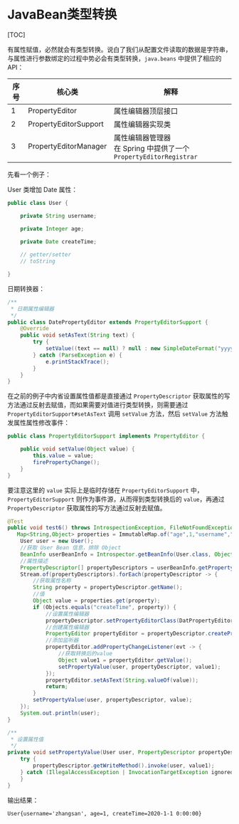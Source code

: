 # JavaBean类型转换

[TOC]

有属性赋值，必然就会有类型转换。说白了我们从配置文件读取的数据是字符串，与属性进行参数绑定的过程中势必会有类型转换，`java.beans` 中提供了相应的 API：

| 序号 | 核心类                | 解释                                                         |
| ---- | --------------------- | ------------------------------------------------------------ |
| 1    | PropertyEditor        | 属性编辑器顶层接口                                           |
| 2    | PropertyEditorSupport | 属性编辑器实现类                                             |
| 3    | PropertyEditorManager | 属性编辑器管理器<br />在 Spring 中提供了一个 `PropertyEditorRegistrar` |

先看一个例子：

User 类增加 Date 属性：

```java
public class User {

    private String username;

    private Integer age;
  
    private Date createTime;

    // getter/setter
    // toString

}
```

日期转换器：

```java
/**
 * 日期属性编辑器
 */
public class DatePropertyEditor extends PropertyEditorSupport {
    @Override
    public void setAsText(String text) {
        try {
            setValue((text == null) ? null : new SimpleDateFormat("yyyy-MM-dd").parse(text));
        } catch (ParseException e) {
            e.printStackTrace();
        }
    }
}
```

在之前的例子中内省设置属性值都是直接通过 `PropertyDescriptor` 获取属性的写方法通过反射去赋值，而如果需要对值进行类型转换，则需要通过 `PropertyEditorSupport#setAsText` 调用 `setValue` 方法，然后 `setValue` 方法触发属性属性修改事件：

```java
public class PropertyEditorSupport implements PropertyEditor {

    public void setValue(Object value) {
        this.value = value;
        firePropertyChange();
    }
}
```

要注意这里的 `value` 实际上是临时存储在 `PropertyEditorSupport` 中，`PropertyEditorSupport` 则作为事件源，从而得到类型转换后的 `value`，再通过 `PropertyDescriptor` 获取属性的写方法通过反射去赋值。

```java
@Test
public void test6() throws IntrospectionException, FileNotFoundException {
   Map<String,Object> properties = ImmutableMap.of("age",1,"username","zhangsan","createTime","2020-01-01");
    User user = new User();
    //获取 User Bean 信息，排除 Object
    BeanInfo userBeanInfo = Introspector.getBeanInfo(User.class, Object.class);
    //属性描述
    PropertyDescriptor[] propertyDescriptors = userBeanInfo.getPropertyDescriptors();
    Stream.of(propertyDescriptors).forEach(propertyDescriptor -> {
        //获取属性名称
        String property = propertyDescriptor.getName();
        //值
        Object value = properties.get(property);
        if (Objects.equals("createTime", property)) {
            //设置属性编辑器
            propertyDescriptor.setPropertyEditorClass(DatPropertyEditor.class);
            //创建属性编辑器
            PropertyEditor propertyEditor = propertyDescriptor.createPropertyEditor(user);
            //添加监听器
            propertyEditor.addPropertyChangeListener(evt -> {
                //获取转换后的value
                Object value1 = propertyEditor.getValue();
                setPropertyValue(user, propertyDescriptor, value1);
            });
            propertyEditor.setAsText(String.valueOf(value));
            return;
        }
        setPropertyValue(user, propertyDescriptor, value);
    });
    System.out.println(user);
}

/**
 * 设置属性值
 */
private void setPropertyValue(User user, PropertyDescriptor propertyDescriptor, Object value1) {
    try {
        propertyDescriptor.getWriteMethod().invoke(user, value1);
    } catch (IllegalAccessException | InvocationTargetException ignored) {
    }
}
```

输出结果：

```
User{username='zhangsan', age=1, createTime=2020-1-1 0:00:00}
```